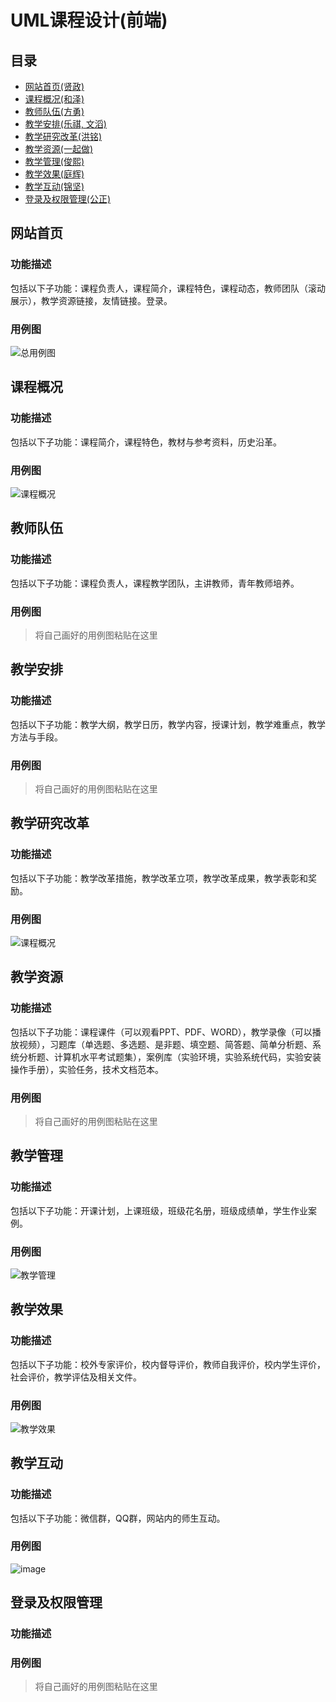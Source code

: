 # UML课程设计(前端)

## 目录
 - [网站首页(贤政)](#网站首页)  
 - [课程概况(和泽)](#课程概况)  
 - [教师队伍(方勇)](#教师队伍)
 - [教学安排(乐祺, 文滔)](#教学安排)  
 - [教学研究改革(洪铭)](#教学研究改革)  
 - [教学资源(一起做)](#教学资源)  
 - [教学管理(俊熙)](#教学管理)  
 - [教学效果(庭辉)](#教学效果)  
 - [教学互动(锦坚)](#教学互动)  
 - [登录及权限管理(公正)](#登录及权限管理)


## 网站首页  
### 功能描述
包括以下子功能：课程负责人，课程简介，课程特色，课程动态，教师团队（滚动展示），教学资源链接，友情链接。登录。

### 用例图
![总用例图](img/1.jpg) 


## 课程概况
### 功能描述
包括以下子功能：课程简介，课程特色，教材与参考资料，历史沿革。
### 用例图
![课程概况](img/courseOverview.png)

## 教师队伍
### 功能描述
包括以下子功能：课程负责人，课程教学团队，主讲教师，青年教师培养。
### 用例图
> 将自己画好的用例图粘贴在这里  

## 教学安排
### 功能描述
包括以下子功能：教学大纲，教学日历，教学内容，授课计划，教学难重点，教学方法与手段。
### 用例图
> 将自己画好的用例图粘贴在这里  

## 教学研究改革
### 功能描述
包括以下子功能：教学改革措施，教学改革立项，教学改革成果，教学表彰和奖励。
### 用例图
![课程概况](img/TeachingResearchReform.png)

## 教学资源
### 功能描述
包括以下子功能：课程课件（可以观看PPT、PDF、WORD），教学录像（可以播放视频），习题库（单选题、多选题、是非题、填空题、简答题、简单分析题、系统分析题、计算机水平考试题集），案例库（实验环境，实验系统代码，实验安装操作手册），实验任务，技术文档范本。
### 用例图
> 将自己画好的用例图粘贴在这里  

## 教学管理
### 功能描述
包括以下子功能：开课计划，上课班级，班级花名册，班级成绩单，学生作业案例。
### 用例图
![教学管理](img/educationManage.png)

## 教学效果
### 功能描述
包括以下子功能：校外专家评价，校内督导评价，教师自我评价，校内学生评价，社会评价，教学评估及相关文件。
### 用例图

![教学效果](img/teachingEffect.jpg)

## 教学互动
### 功能描述
包括以下子功能：微信群，QQ群，网站内的师生互动。
### 用例图
![image](https://github.com/UMLTeam/DearHouAimin/blob/master/docs/img/teachingInteraction.png)

## 登录及权限管理
### 功能描述
### 用例图
> 将自己画好的用例图粘贴在这里  
